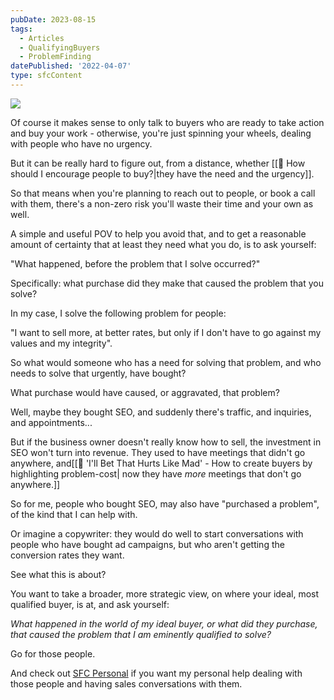 ```yaml
---
pubDate: 2023-08-15
tags:
  - Articles
  - QualifyingBuyers
  - ProblemFinding
datePublished: '2022-04-07'
type: sfcContent
---
```

![](Media/SalesFlowCoach.app_What-purchase-caused-the-problem-that-you-solve_MartinStellar.jpg)

Of course it makes sense to only talk to buyers who are ready to take action and buy your work - otherwise, you're just spinning your wheels, dealing with people who have no urgency.

But it can be really hard to figure out, from a distance, whether [[📄 How should I encourage people to buy?|they have the need and the urgency]].

So that means when you're planning to reach out to people, or book a call with them, there's a non-zero risk you'll waste their time and your own as well.

A simple and useful POV to help you avoid that, and to get a reasonable amount of certainty that at least they need what you do, is to ask yourself:

"What happened, before the problem that I solve occurred?"

Specifically: what purchase did they make that caused the problem that you solve?

In my case, I solve the following problem for people:

"I want to sell more, at better rates, but only if I don't have to go against my values and my integrity".

So what would someone who has a need for solving that problem, and who needs to solve that urgently, have bought?

What purchase would have caused, or aggravated, that problem?

Well, maybe they bought SEO, and suddenly there's traffic, and inquiries, and appointments...

But if the business owner doesn't really know how to sell, the investment in SEO won't turn into revenue. They used to have meetings that didn't go anywhere, and[[📄 'I'll Bet That Hurts Like Mad' - How to create buyers by highlighting problem-cost| now they have *more* meetings that don't go anywhere.]]

So for me, people who bought SEO, may also have "purchased a problem", of the kind that I can help with.

Or imagine a copywriter: they would do well to start conversations with people who have bought ad campaigns, but who aren't getting the conversion rates they want.

See what this is about?

You want to take a broader, more strategic view, on where your ideal, most qualified buyer, is at, and ask yourself:

*What happened in the world of my ideal buyer, or what did they purchase, that caused the problem that I am eminently qualified to solve?*

Go for those people.

And check out [SFC Personal](https://personal.salesflowcoach.app/) if you want my personal help dealing with those people and having sales conversations with them.
